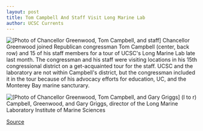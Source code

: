 ```yaml
---
layout: post
title: Tom Campbell And Staff Visit Long Marine Lab
author: UCSC Currents
---
```


![\[Photo of Chancellor Greenwood, Tom Campbell, and staff\]][1] Chancellor Greenwood joined Republican congressman Tom Campbell (center, back row) and 15 of his staff members for a tour of UCSC's Long Marine Lab late last month. The congressman and his staff were visiting locations in his 15th congressional district on a get-acquainted tour for the staff. UCSC and the laboratory are not within Campbell's district, but the congressman included it in the tour because of his advocacy efforts for education, UC, and the Monterey Bay marine sancturary.

![\[Photo of Chancellor Greenwood, Tom Campbell, and Gary Griggs\]][2] (l to r) Campbell, Greenwood, and Gary Griggs, director of the Long Marine Laboratory Institute of Marine Sciences

[1]: http://www1.ucsc.edu/oncampus/currents/97-98/art/campbell.group.98-06-15.gif
[2]: http://www1.ucsc.edu/oncampus/currents/97-98/art/campbell.griggs.98-06-15.gif

[Source](http://www1.ucsc.edu/oncampus/currents/97-98/06-15/campbell.group.htm "Permalink to Tom Campbell and staff visit Long Marine Lab: 06-15-98")
